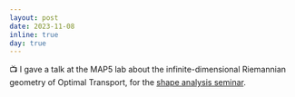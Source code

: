 ```yaml
---
layout: post
date: 2023-11-08
inline: true
day: true
---
```


:tv: I gave a talk at the MAP5 lab about the infinite-dimensional Riemannian geometry of Optimal Transport, for the [shape analysis seminar](https://shape-analysis.github.io/).